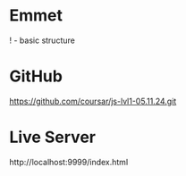 # Emmet

! - basic structure

# GitHub

https://github.com/coursar/js-lvl1-05.11.24.git

# Live Server

http://localhost:9999/index.html
